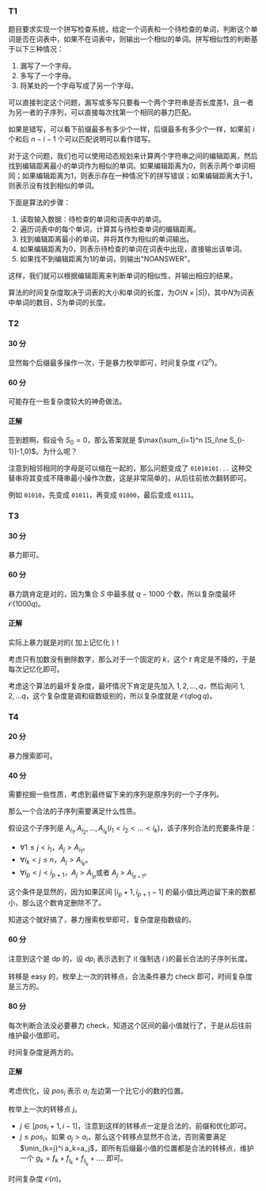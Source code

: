 ### T1

题目要求实现一个拼写检查系统，给定一个词表和一个待检查的单词，判断这个单词是否在词表中，如果不在词表中，则输出一个相似的单词。拼写相似性的判断基于以下三种情况：

1. 漏写了一个字母。
2. 多写了一个字母。
3. 将某处的一个字母写成了另一个字母。

可以直接判定这个问题，漏写或多写只要看一个两个字符串是否长度差1，且一者为另一者的子序列，可以直接每次找第一个相同的暴力匹配。

如果是错写，可以看下前缀最多有多少个一样，后缀最多有多少个一样，如果前 $i$ 个和后 $n-i-1$ 个可以匹配说明可以看作错写。

对于这个问题，我们也可以使用动态规划来计算两个字符串之间的编辑距离，然后找到编辑距离最小的单词作为相似的单词。如果编辑距离为0，则表示两个单词相同；如果编辑距离为1，则表示存在一种情况下的拼写错误；如果编辑距离大于1，则表示没有找到相似的单词。

下面是算法的步骤：

1. 读取输入数据：待检查的单词和词表中的单词。
2. 遍历词表中的每个单词，计算其与待检查单词的编辑距离。
3. 找到编辑距离最小的单词，并将其作为相似的单词输出。
4. 如果编辑距离为0，则表示待检查的单词在词表中出现，直接输出该单词。
5. 如果找不到编辑距离为1的单词，则输出"NOANSWER"。

这样，我们就可以根据编辑距离来判断单词的相似性，并输出相应的结果。

算法的时间复杂度取决于词表的大小和单词的长度，为$O(N \times |S|)$，其中$N$为词表中单词的数目，$S$为单词的长度。 

### T2

#### 30 分

显然每个后缀最多操作一次，于是暴力枚举即可，时间复杂度 $\mathcal{O}(2^n)$。

#### 60 分

可能存在一些复杂度较大的神奇做法。

#### 正解

签到题啊，假设令 $S_0=0$，那么答案就是 $\max(\sum_{i=1}^n [S_i\ne S_{i-1}]-1,0)$。为什么呢？

注意到相邻相同的字母是可以缩在一起的，那么问题变成了 `01010101...` 这种交替串将其变成不降串最小操作次数，这是非常简单的，从后往前依次翻转即可。

例如 `01010`，先变成 `01011`，再变成 `01000`，最后变成 `01111`。

### T3

#### 30 分

暴力即可。

#### 60 分

暴力跳肯定是对的，因为集合 $S$ 中最多就 $q-1000$ 个数，所以复杂度最坏 $\mathcal{O}(1000q)$。

#### 正解

实际上暴力就是对的( 加上记忆化 )！

考虑只有加数没有删除数字，那么对于一个固定的 $k$，这个 $t$ 肯定是不降的，于是每次记忆化即可。

考虑这个算法的最坏复杂度，最坏情况下肯定是先加入 $1,2,...,q$，然后询问 $1,2,...q$，这个复杂度是调和级数级别的，所以复杂度就是 $\mathcal{O}(q\log q)$。

### T4

#### 20 分

暴力搜索即可。

#### 40 分

需要挖掘一些性质，考虑到最终留下来的序列是原序列的一个子序列。

那么一个合法的子序列需要满足什么性质。

假设这个子序列是 $A_{i_1},A_{i_2},...,A_{i_k}(i_1<i_2<...<i_k)$，该子序列合法的充要条件是：

- $\forall 1\le j< i_1$，$A_j>A_{i_1}$。
- $\forall i_k< j\le n$，$A_j>A_{i_k}$。
- $\forall i_{p}<j<i_{p+1}$，$A_j>A_{i_p}$或者 $A_j>A_{i_{p+1}}$。

这个条件是显然的，因为如果区间 $[i_p+1,i_{p+1}-1]$ 的最小值比两边留下来的数都小，那么这个数肯定删除不了。

知道这个就好搞了，暴力搜索枚举即可，复杂度是指数级的。

#### 60 分

注意到这个是 dp 的，设 $dp_i$ 表示选到了 $i$( 强制选 $i$ )的最长合法的子序列长度。

转移是 easy 的，枚举上一次的转移点，合法条件暴力 check 即可，时间复杂度是三方的。

####  80 分

每次判断合法没必要暴力 check，知道这个区间的最小值就行了，于是从后往前维护最小值即可。

时间复杂度是两方的。

#### 正解

考虑优化，设 $pos_i$ 表示 $a_i$ 左边第一个比它小的数的位置。

枚举上一次的转移点 $j$。

- $j\in [pos_i+1,i-1]$，注意到这样的转移点一定是合法的，前缀和优化即可。
- $j\le pos_i$，如果 $a_j>a_i$，那么这个转移点显然不合法，否则需要满足 $\min_{k=j}^i a_k=a_j$，即所有后缀最小值的位置都是合法的转移点，维护一个 $g_k=f_{k}+f_{l_k}+f_{l_{l_k}}+....$ 即可。

时间复杂度 $\mathcal{O}(n)$。

